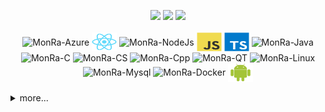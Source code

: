 <!--Hello
<h2><img src="https://emojis.slackmojis.com/emojis/images/1531849430/4246/blob-sunglasses.gif?1531849430" width="30"/> Hi 👋 , I'm MonRá! <img src="https://media.giphy.com/media/12oufCB0MyZ1Go/giphy.gif" width="50"></h2>
-->

<div>
  </p>
  <div align="center">
   <a href="https://www.facebook.com/ramon.chaib" target="_blank"><img src="https://img.shields.io/badge/-Facebook-%230077B5?style=for-the-badge&logo=facebook&logoColor=white" target="_blank"></a> 
  <a href="https://www.instagram.com/monrapps/" target="_blank"><img src="https://img.shields.io/badge/-Instagram-%23E4405F?style=for-the-badge&logo=instagram&logoColor=white" target="_blank"></a>
  <a href="https://www.linkedin.com/in/ramon-chaib-27007635/" target="_blank"><img src="https://img.shields.io/badge/-LinkedIn-%230077B5?style=for-the-badge&logo=linkedin&logoColor=white" target="_blank"></a>   
</div>
  
 <div style="display: inline_block" align="center"><br>
  <img align="center" alt="MonRa-Azure" height="30" width="40" src="https://cdn.jsdelivr.net/gh/devicons/devicon/icons/azure/azure-original.svg">
  <img align="center" alt="MonRa-React" height="30" width="40" src="https://raw.githubusercontent.com/devicons/devicon/master/icons/react/react-original.svg">
  <img align="center" alt="MonRa-NodeJs" height="30" width="40" src="https://cdn.jsdelivr.net/gh/devicons/devicon/icons/nodejs/nodejs-original.svg">
  <img align="center" alt="MonRa-Js" height="30" width="40" src="https://raw.githubusercontent.com/devicons/devicon/master/icons/javascript/javascript-original.svg">     <img align="center" alt="MonRa-Ts" height="30" width="40" src="https://raw.githubusercontent.com/devicons/devicon/master/icons/typescript/typescript-original.svg">
  <img align="center" alt="MonRa-Java" height="30" width="40" src="https://cdn.jsdelivr.net/gh/devicons/devicon/icons/java/java-original.svg">
  <img align="center" alt="MonRa-C" height="30" width="40" src="https://cdn.jsdelivr.net/gh/devicons/devicon/icons/c/c-original.svg">
  <img align="center" alt="MonRa-CS" height="30" width="40" src="https://cdn.jsdelivr.net/gh/devicons/devicon/icons/csharp/csharp-original.svg">
  <img align="center" alt="MonRa-Cpp" height="30" width="40" src="https://cdn.jsdelivr.net/gh/devicons/devicon/icons/cplusplus/cplusplus-original.svg">
  <img align="center" alt="MonRa-QT" height="30" width="40" src="https://cdn.jsdelivr.net/gh/devicons/devicon/icons/qt/qt-original.svg">
  <img align="center" alt="MonRa-Linux" height="30" width="40" src="https://cdn.jsdelivr.net/gh/devicons/devicon/icons/linux/linux-original.svg">
  <img align="center" alt="MonRa-Mysql" height="30" width="40" src="https://cdn.jsdelivr.net/gh/devicons/devicon/icons/mysql/mysql-original.svg">
  <img align="center" alt="MonRa-Docker" height="30" width="40" src="https://cdn.jsdelivr.net/gh/devicons/devicon/icons/docker/docker-original.svg">  
  <img align="center" alt="MonRa-Android" height="30" width="40" src="https://github.com/devicons/devicon/blob/master/icons/android/android-original.svg">
  
</div>
</a>

</br>
<!--
[![github activity graph](https://activity-graph.herokuapp.com/graph?username=monrapps&theme=chartreuse-dark)](https://github.com/monrapps/)
-->
<div>
<details>
      <summary>more...</summary>
      
<!--
### <img src="https://media.giphy.com/media/VgCDAzcKvsR6OM0uWg/giphy.gif" width="50"> A little more about me...  

```javascript
const monra = {
    pronouns: "He" | "Him",
    code: ["any"],
    askMeAbout: ["any"],
    technologies: {
        backEnd: {
            js: ["any"],
        },
        mobileApp: {
            native: ["Android Development"]
        },
        devOps: ["AWS", "Docker🐳", "Route53", "Nginx"],
        databases: ["mongo", "MySql", "sqlite"],
        misc: ["Firebase", "Socket.IO", "selenium", "open-cv", "php", "SuiteApp"]
    },
    architecture: ["Serverless Architecture", "Progressive web applications", "Single page applications"],
    currentFocus: "Building Robots to ease opertations",
    funFact: "There are two ways to write error-free programs; only the third one works"
};
```
-->

---
<!--START_SECTION:waka-->
![Code Time](http://img.shields.io/badge/Code%20Time-1%2C142%20hrs%2029%20mins-blue)

![Profile Views](http://img.shields.io/badge/Profile%20Views-0-blue)

![Lines of code](https://img.shields.io/badge/From%20Hello%20World%20I%27ve%20Written-3.2%20million%20lines%20of%20code-blue)

**🐱 My GitHub Data** 

> 📦 61.4 kB Used in GitHub's Storage 
 > 
> 🏆 1,658 Contributions in the Year 2025
 > 
> 🚫 Not Opted to Hire
 > 
> 📜 24 Public Repositories 
 > 
> 🔑 20 Private Repositories 
 > 
**I'm an Early 🐤** 

```text
🌞 Morning                9854 commits        ████████░░░░░░░░░░░░░░░░░   33.65 % 
🌆 Daytime                13107 commits       ███████████░░░░░░░░░░░░░░   44.76 % 
🌃 Evening                4178 commits        ████░░░░░░░░░░░░░░░░░░░░░   14.27 % 
🌙 Night                  2144 commits        ██░░░░░░░░░░░░░░░░░░░░░░░   07.32 % 
```
📅 **I'm Most Productive on Thursday** 

```text
Monday                   5512 commits        █████░░░░░░░░░░░░░░░░░░░░   18.82 % 
Tuesday                  5438 commits        █████░░░░░░░░░░░░░░░░░░░░   18.57 % 
Wednesday                5492 commits        █████░░░░░░░░░░░░░░░░░░░░   18.75 % 
Thursday                 6373 commits        █████░░░░░░░░░░░░░░░░░░░░   21.76 % 
Friday                   4043 commits        ███░░░░░░░░░░░░░░░░░░░░░░   13.81 % 
Saturday                 1385 commits        █░░░░░░░░░░░░░░░░░░░░░░░░   04.73 % 
Sunday                   1040 commits        █░░░░░░░░░░░░░░░░░░░░░░░░   03.55 % 
```


📊 **This Week I Spent My Time On** 

```text
🕑︎ Time Zone: America/Sao_Paulo

💬 Programming Languages: 
Other                    2 hrs 25 mins       ██████████░░░░░░░░░░░░░░░   40.87 % 
TypeScript               1 hr 28 mins        ██████░░░░░░░░░░░░░░░░░░░   24.93 % 
Makefile                 56 mins             ████░░░░░░░░░░░░░░░░░░░░░   15.71 % 
Bash                     24 mins             ██░░░░░░░░░░░░░░░░░░░░░░░   06.86 % 
Markdown                 16 mins             █░░░░░░░░░░░░░░░░░░░░░░░░   04.53 % 

🔥 Editors: 
VS Code                  5 hrs 56 mins       █████████████████████████   100.00 % 

🐱‍💻 Projects: 
gww-v6i                  1 hr 54 mins        ████████░░░░░░░░░░░░░░░░░   32.25 % 
wlm-backend              1 hr 43 mins        ███████░░░░░░░░░░░░░░░░░░   28.94 % 
buildroot                48 mins             ███░░░░░░░░░░░░░░░░░░░░░░   13.50 % 
Unknown Project          36 mins             ███░░░░░░░░░░░░░░░░░░░░░░   10.29 % 
wlm-infra                24 mins             ██░░░░░░░░░░░░░░░░░░░░░░░   06.86 % 

💻 Operating System: 
WSL                      5 hrs 19 mins       ██████████████████████░░░   89.71 % 
Windows                  36 mins             ███░░░░░░░░░░░░░░░░░░░░░░   10.29 % 
```

**I Mostly Code in C++** 

```text
Java                     9 repos             ███░░░░░░░░░░░░░░░░░░░░░░   10.84 % 
Python                   8 repos             ██░░░░░░░░░░░░░░░░░░░░░░░   09.64 % 
JavaScript               7 repos             ██░░░░░░░░░░░░░░░░░░░░░░░   08.43 % 
Shell                    5 repos             ██░░░░░░░░░░░░░░░░░░░░░░░   06.02 % 
HTML                     5 repos             ██░░░░░░░░░░░░░░░░░░░░░░░   06.02 % 
```



**Timeline**

![Lines of Code chart](https://raw.githubusercontent.com/monrapps/monrapps/master/assets/bar_graph.png)


 Last Updated on 09/05/2025 01:46:43 UTC
<!--END_SECTION:waka-->
